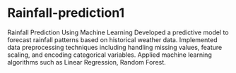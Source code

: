 # Rainfall-prediction1
Rainfall Prediction Using Machine Learning Developed a predictive model to forecast rainfall patterns based on historical weather data. Implemented data preprocessing techniques including handling missing values, feature scaling, and encoding categorical variables. Applied machine learning algorithms such as Linear Regression, Random Forest.
